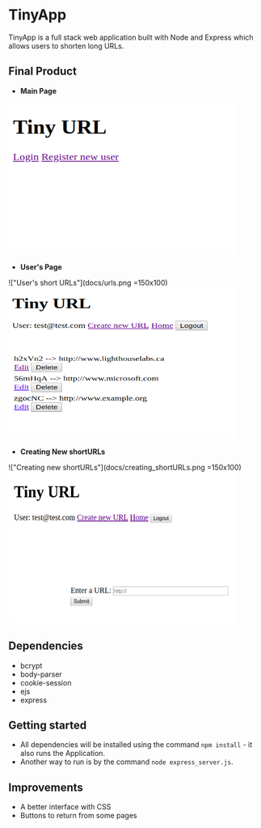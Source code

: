 # TinyApp

TinyApp is a full stack web application built with Node and Express which allows users to shorten long URLs.


## Final Product

* **Main Page** 

<img src="docs/first_screen.png" width="450" height="300" />

* **User's Page**

!["User's short URLs"](docs/urls.png =150x100)
<img src="docs/urls.png" width="450" height="300" />

* **Creating New shortURLs**

!["Creating new shortURLs"](docs/creating_shortURLs.png =150x100)
<img src="docs/creating_shortURLs.png" width="450" height="300" />


## Dependencies
* bcrypt
* body-parser
* cookie-session
* ejs
* express


## Getting started
- All dependencies will be installed using the command `npm install` - it also runs the Application.
- Another way to run is by the command `node express_server.js`.


## Improvements
- A better interface with CSS
- Buttons to return from some pages